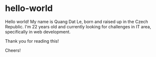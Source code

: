 # hello-world
Hello world!
My name is Quang Dat Le, born and raised up in the Czech Republic. I'm 22 years old and currently looking for challenges in IT area, specifically in web development.

Thank you for reading this!

Cheers!
